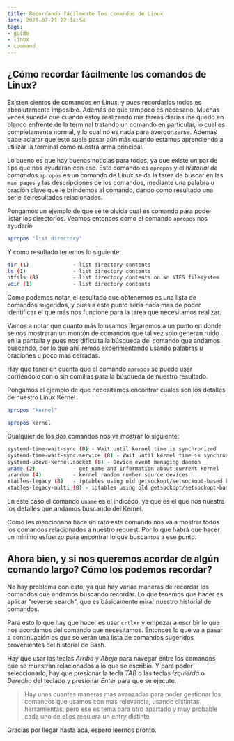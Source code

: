 ```yaml
---
title: Recordando fácilmente los comandos de Linux
date: 2021-07-21 22:14:54
tags:
- guide
- linux
- command
---
```


## ¿Cómo recordar fácilmente los comandos de Linux?

Existen cientos de comandos en Linux, y pues recordarlos todos es absolutamente imposible. Además de que tampoco es necesario.
Muchas veces sucede que cuando estoy realizando mis tareas diarias me quedo en blanco enfrente de la terminal tratando un comando en particular, lo cual es completamente normal, y lo cual no es nada para avergonzarse. Además cabe aclarar que esto suele pasar aún más cuando estamos aprendiendo a utilizar la terminal como nuestra arma principal.

Lo bueno es que hay buenas noticias para todos, ya que existe un par de tips que nos ayudaran con eso.
Este comando es `apropos` y el _historial de comandos_.`apropos` es un comando de Linux se da la tarea de buscar en las `man pages` y las descripciones de los comandos, mediante una palabra u oración clave que le brindemos al comando, dando como resultado una serie de resultados relacionados.

Pongamos un ejemplo de que se te olvida cual es comando para poder listar los directorios. Veamos entonces como el comando `apropos` nos ayudaría.

```bash
apropos "list directory"
```

Y como resultado tenemos lo siguiente:

```bash
dir (1)              - list directory contents
ls (1)               - list directory contents
ntfsls (8)           - list directory contents on an NTFS filesystem
vdir (1)             - list directory contents
```

Como podemos notar, el resultado que obtenemos es una lista de comandos sugeridos, y pues a este punto seria nada mas de poder identificar el que más nos funcione para la tarea que necesitamos realizar.

Vamos a notar que cuanto más lo usamos llegaremos a un punto en donde se nos mostraran un montón de comandos que tal vez solo generan ruido en la pantalla y pues nos dificulta la búsqueda del comando que andamos buscando, por lo que ahí iremos experimentando usando palabras u oraciones u poco mas cerradas.

Hay que tener en cuenta que el comando `apropos` se puede usar corriéndolo con o sin comillas para la búsqueda de nuestro resultado.

Pongamos el ejemplo de que necesitamos encontrar cuales son los detalles de nuestro Linux Kernel

```bash
apropos "kernel"
```

```bash
apropos kernel
```

Cualquier de los dos comandos nos va mostrar lo siguiente:

```bash
systemd-time-wait-sync (8) - Wait until kernel time is synchronized
systemd-time-wait-sync.service (8) - Wait until kernel time is synchronized
systemd-udevd-kernel.socket (8) - Device event managing daemon
uname (2)            - get name and information about current kernel
urandom (4)          - kernel random number source devices
xtables-legacy (8)   - iptables using old getsockopt/setsockopt-based kernel api
xtables-legacy-multi (8) - iptables using old getsockopt/setsockopt-based kernel api
```

En este caso el comando `uname` es el indicado, ya que es el que nos nuestra los detalles que andamos buscando del Kernel.

Como les mencionaba hace un rato este comando nos va a mostrar todos los comandos relacionados a nuestro request. Por lo que habrá que hacer un mínimo esfuerzo para encontrar lo que buscamos a ese punto.

## Ahora bien, y si nos queremos acordar de algún comando largo? Cómo los podemos recordar?

No hay problema con esto, ya que hay varias maneras de recordar los comandos que andamos buscando recordar. Lo que tenemos que hacer es aplicar "reverse search", que es básicamente mirar nuestro historial de comandos.

Para esto lo que hay que hacer es usar `crtl+r` y empezar a escribir lo que nos acordamos del comando que necesitamos.
Entonces lo que va a pasar a continuación es que se verán una lista de comandos sugeridos provenientes del historial de Bash.

Hay que usar las teclas _Arriba_ y _Abajo_ para navegar entre los comandos que se muestran relacionados a lo que se escribió. Y para poder seleccionarlo, hay que presionar la tecla _TAB_ o las teclas _Izquierda_ o _Derecha_ del teclado y presionar _Enter_ para que se ejecute.

> Hay unas cuantas maneras mas avanzadas para poder gestionar los comandos que usamos con mas relevancia, usando distintas herramientas, pero ese es tema para otro apartado y muy probable cada uno de ellos requiera un entry distinto.

Gracias por llegar hasta acá, espero leernos pronto.
